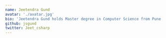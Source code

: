 ```yaml
---
name: Jeetendra Gund
avatar: './avatar.jpg'
bio: 'Jeetendra Gund holds Master degree in Computer Science from Pune University and has previously worked on different domains. He has spent his 6 years in grooming his knowledge about Microsoft Technologies. Jeetendra blogs on the hugely popular www.c-sharpcorner.com blog where he shares his experiences on technologies such as C#.Net, MVC.Net, SQL Server, Entity Framework, AngularJS, JavaScript, HTML, and .NET Static Code Analysis. He is a regular speaker at C# Corner on Microsoft Technologies. Since 2015, he abides into the role of Pune Chapter Lead www.c-sharpcorner.com. Apart from technology blogging, cricket and reading interest him.'
github: jsgund
twitter: Jeet_csharp
---
```

